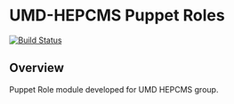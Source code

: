 # UMD-HEPCMS Puppet Roles

[![Build Status](https://travis-ci.org/UMD-HEPCMS/umd_hepcms_puppet_roles.svg?branch=master)](https://travis-ci.org/UMD-HEPCMS/umd_hepcms_puppet_roles)

## Overview

Puppet Role module developed for UMD HEPCMS group.
